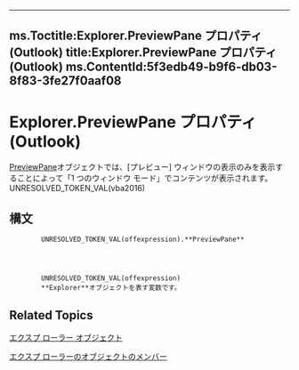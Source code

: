 

---
ms.Toctitle:Explorer.PreviewPane プロパティ (Outlook)
title:Explorer.PreviewPane プロパティ (Outlook)
ms.ContentId:5f3edb49-b9f6-db03-8f83-3fe27f0aaf08
---
# Explorer.PreviewPane プロパティ (Outlook)




[PreviewPane](fd4f497b-7085-6e0f-018b-17845f4dfe61)オブジェクトでは、[プレビュー] ウィンドウの表示のみを表示することによって「1 つのウィンドウ モード」でコンテンツが表示されます。UNRESOLVED_TOKEN_VAL(vba2016)

## 構文

            UNRESOLVED_TOKEN_VAL(offexpression).**PreviewPane**




            UNRESOLVED_TOKEN_VAL(offexpression)
            **Explorer**オブジェクトを表す変数です。



## Related Topics

[エクスプ ローラー オブジェクト](026591e5-049f-503a-4166-34e6dbc225fb.md)

[エクスプ ローラーのオブジェクトのメンバー](4412c507-4dcd-6005-b9c8-11824624250d.md)




